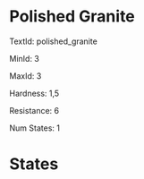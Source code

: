 # Polished Granite

TextId: polished_granite

MinId: 3

MaxId: 3

Hardness: 1,5

Resistance: 6


Num States: 1

# States
```

```